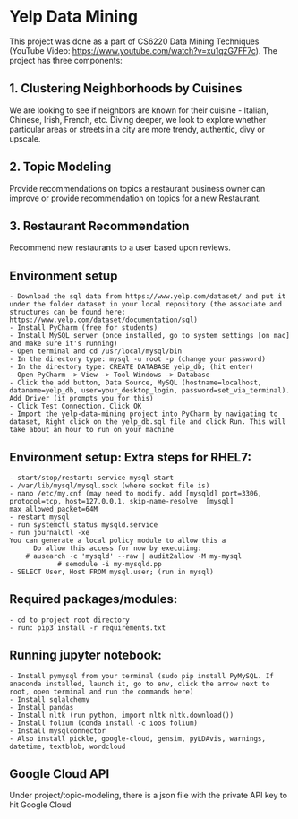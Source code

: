 # Yelp Data Mining

This project was done as a part of CS6220 Data Mining Techniques (YouTube Video: https://www.youtube.com/watch?v=xu1qzG7FF7c). The project has three components:

## 1. Clustering Neighborhoods by Cuisines
We are looking to see if neighbors are known for their cuisine - Italian, Chinese, Irish, French, etc. Diving deeper, we look to explore whether particular areas or streets in a city are more trendy, authentic, divy or upscale.

## 2. Topic Modeling
Provide recommendations on topics a restaurant business owner can improve or provide recommendation on topics for a new Restaurant. 

## 3. Restaurant Recommendation
Recommend new restaurants to a user based upon reviews.


## Environment setup
    - Download the sql data from https://www.yelp.com/dataset/ and put it under the folder dataset in your local repository (the associate and structures can be found here: https://www.yelp.com/dataset/documentation/sql)
    - Install PyCharm (free for students)
    - Install MySQL server (once installed, go to system settings [on mac] and make sure it's running)
    - Open terminal and cd /usr/local/mysql/bin
    - In the directory type: mysql -u root -p (change your password)
    - In the directory type: CREATE DATABASE yelp_db; (hit enter)
    - Open PyCharm -> View -> Tool Windows -> Database
    - Click the add button, Data Source, MySQL (hostname=localhost, dataname=yelp_db, user=your_desktop_login, password=set_via_terminal). Add Driver (it prompts you for this)
    - Click Test Connection, Click OK
    - Import the yelp-data-mining project into PyCharm by navigating to dataset, Right click on the yelp_db.sql file and click Run. This will take about an hour to run on your machine

## Environment setup: Extra steps for RHEL7:
    - start/stop/restart: service mysql start
    - /var/lib/mysql/mysql.sock (where socket file is)
    - nano /etc/my.cnf (may need to modify. add [mysqld] port=3306, protocol=tcp, host=127.0.0.1, skip-name-resolve  [mysql] max_allowed_packet=64M
    - restart mysql
    - run systemctl status mysqld.service
    - run journalctl -xe
	You can generate a local policy module to allow this a
          Do allow this access for now by executing:
		# ausearch -c 'mysqld' --raw | audit2allow -M my-mysql
                # semodule -i my-mysqld.pp
    - SELECT User, Host FROM mysql.user; (run in mysql)

## Required packages/modules:
    - cd to project root directory
    - run: pip3 install -r requirements.txt
    
## Running jupyter notebook:
    - Install pymysql from your terminal (sudo pip install PyMySQL. If anaconda installed, launch it, go to env, click the arrow next to root, open terminal and run the commands here)
    - Install sqlalchemy
    - Install pandas
    - Install nltk (run python, import nltk nltk.download())
    - Install folium (conda install -c ioos folium)
    - Install mysqlconnector
    - Also install pickle, google-cloud, gensim, pyLDAvis, warnings, datetime, textblob, wordcloud

## Google Cloud API
Under project/topic-modeling, there is a json file with the private API key to hit Google Cloud

